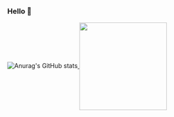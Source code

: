 ### Hello 👋

![Anurag's GitHub stats](https://github-readme-stats.vercel.app/api?username=maikonmuniz&show_icons=true&theme=transparent)<a href="https://github.com/anuraghazra/convoychat">
  <img height=200 align="center" src="https://github-readme-stats.vercel.app/api/top-langs?username=maikonmuniz&layout=compact&langs_count=8&card_width=320" />
</a>
